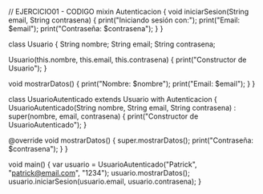 // EJERCICIO01 - CODIGO 
mixin Autenticacion {
  void iniciarSesion(String email, String contrasena) {
    print("Iniciando sesión con:");
    print("Email: $email");
    print("Contraseña: $contrasena");
  }
}

class Usuario {
  String nombre;
  String email;
  String contrasena;

  Usuario(this.nombre, this.email, this.contrasena) {
    print("Constructor de Usuario");
  }

  void mostrarDatos() {
    print("Nombre: $nombre");
    print("Email: $email");
  }
}


class UsuarioAutenticado extends Usuario with Autenticacion {
  UsuarioAutenticado(String nombre, String email, String contrasena)
      : super(nombre, email, contrasena) {
    print("Constructor de UsuarioAutenticado");
  }

  @override
  void mostrarDatos() {
    super.mostrarDatos();
    print("Contraseña: $contrasena");
  }
}

void main() {
  var usuario = UsuarioAutenticado("Patrick", "patrick@email.com", "1234");
  usuario.mostrarDatos();
  usuario.iniciarSesion(usuario.email, usuario.contrasena);
}
